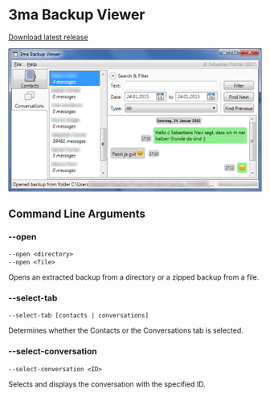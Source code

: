 # 3ma Backup Viewer

[Download latest release](https://github.com/spkl/3ma-backup-viewer/releases)

![Example Screenshot](https://github.com/spkl/3ma-backup-viewer/raw/master/doc/Example.png)

## Command Line Arguments

### --open
    --open <directory>
	--open <file>
Opens an extracted backup from a directory or a zipped backup from a file.

### --select-tab
    --select-tab [contacts | conversations]
Determines whether the Contacts or the Conversations tab is selected.

### --select-conversation
    --select-conversation <ID>
Selects and displays the conversation with the specified ID.
